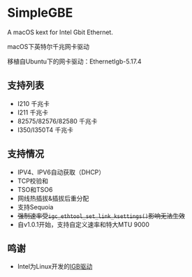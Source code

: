 # SimpleGBE
A macOS kext for Intel Gbit Ethernet.<br>

macOS下英特尔千兆网卡驱动

移植自Ubuntu下的网卡驱动：EthernetIgb-5.17.4

## 支持列表
* I210 千兆卡
* I211 千兆卡
* 82575/82576/82580 千兆卡
* I350/I350T4 千兆卡

## 支持情况
* IPV4、IPV6自动获取（DHCP）
* TCP校验和
* TSO和TSO6
* 网线热插拔&插拔后重分配
* 支持Sequoia
* ~~强制速率受`igc_ethtool_set_link_ksettings()`影响无法生效~~
* 自v1.0.1开始，支持自定义速率和特大MTU 9000

## 鸣谢
* Intel为Linux开发的[IGB驱动](https://www.intel.com/content/www/us/en/download/14098/intel-network-adapter-driver-for-82575-6-82580-i350-and-i210-211-based-gigabit-network-connections-for-linux.html)
